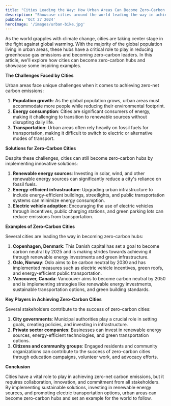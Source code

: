 ```yaml
---
title: "Cities Leading the Way: How Urban Areas Can Become Zero-Carbon Hubs"
description: "Showcase cities around the world leading the way in achieving zero-net emissions through sustainable urban planning, green infrastructure, and community engagement strategies."
pubDate: 'Oct 27 2024'
heroImage: '/images/urban-bike.jpg'
---
```


As the world grapples with climate change, cities are taking center stage in the fight against global warming. With the majority of the global population living in urban areas, these hubs have a critical
role to play in reducing greenhouse gas emissions and becoming zero-carbon leaders. In this article, we'll explore how cities can become zero-carbon hubs and showcase some inspiring examples.

**The Challenges Faced by Cities**

Urban areas face unique challenges when it comes to achieving zero-net carbon emissions:

1.  **Population growth**: As the global population grows, urban areas must accommodate more people while reducing their environmental footprint.
2.  **Energy consumption**: Cities are significant consumers of energy, making it challenging to transition to renewable sources without disrupting daily life.
3.  **Transportation**: Urban areas often rely heavily on fossil fuels for transportation, making it difficult to switch to electric or alternative modes of transport.

**Solutions for Zero-Carbon Cities**

Despite these challenges, cities can still become zero-carbon hubs by implementing innovative solutions:

1.  **Renewable energy sources**: Investing in solar, wind, and other renewable energy sources can significantly reduce a city's reliance on fossil fuels.
2.  **Energy-efficient infrastructure**: Upgrading urban infrastructure to include energy-efficient buildings, streetlights, and public transportation systems can minimize energy consumption.
3.  **Electric vehicle adoption**: Encouraging the use of electric vehicles through incentives, public charging stations, and green parking lots can reduce emissions from transportation.

**Examples of Zero-Carbon Cities**

Several cities are leading the way in becoming zero-carbon hubs:

1.  **Copenhagen, Denmark**: This Danish capital has set a goal to become carbon neutral by 2025 and is making strides towards achieving it through renewable energy investments and green infrastructure.
2.  **Oslo, Norway**: Oslo aims to be carbon neutral by 2030 and has implemented measures such as electric vehicle incentives, green roofs, and energy-efficient public transportation.
3.  **Vancouver, Canada**: Vancouver aims to become carbon neutral by 2050 and is implementing strategies like renewable energy investments, sustainable transportation options, and green building
standards.

**Key Players in Achieving Zero-Carbon Cities**

Several stakeholders contribute to the success of zero-carbon cities:

1.  **City governments**: Municipal authorities play a crucial role in setting goals, creating policies, and investing in infrastructure.
2.  **Private sector companies**: Businesses can invest in renewable energy sources, energy-efficient technologies, and green transportation options.
3.  **Citizens and community groups**: Engaged residents and community organizations can contribute to the success of zero-carbon cities through education campaigns, volunteer work, and advocacy efforts.

**Conclusion**

Cities have a vital role to play in achieving zero-net carbon emissions, but it requires collaboration, innovation, and commitment from all stakeholders. By implementing sustainable solutions, investing
in renewable energy sources, and promoting electric transportation options, urban areas can become zero-carbon hubs and set an example for the world to follow.